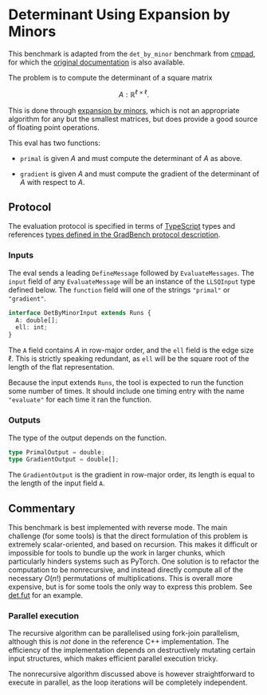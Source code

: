 # Determinant Using Expansion by Minors

This benchmark is adapted from the `det_by_minor` benchmark from
[cmpad][], for which the [original documentation][] is also available.

The problem is to compute the determinant of a square matrix

```math
A : \mathbb{R}^{\ell \times \ell}.
```

This is done through [expansion by minors][], which is not an
appropriate algorithm for any but the smallest matrices, but does
provide a good source of floating point operations.

This eval has two functions:

- `primal` is given $A$ and must compute the determinant of $A$ as above.

- `gradient` is given $A$ and must compute the gradient of the
  determinant of $A$ with respect to $A$.

## Protocol

The evaluation protocol is specified in terms of [TypeScript][] types
and references [types defined in the GradBench protocol
description][protocol].

### Inputs

The eval sends a leading `DefineMessage` followed by
`EvaluateMessages`. The `input` field of any `EvaluateMessage` will be
an instance of the `LLSQInput` type defined below. The `function`
field will one of the strings `"primal"` or `"gradient"`.

```typescript
interface DetByMinorInput extends Runs {
  A: double[];
  ell: int;
}
```

The `A` field contains $A$ in row-major order, and the `ell` field is
the edge size $\ell$. This is strictly speaking redundant, as `ell`
will be the square root of the length of the flat representation.

Because the input extends `Runs`, the tool is expected to run the
function some number of times. It should include one timing entry with
the name `"evaluate"` for each time it ran the function.

### Outputs

The type of the output depends on the function.

```typescript
type PrimalOutput = double;
type GradientOutput = double[];
```

The `GradientOutput` is the gradient in row-major order, its length is
equal to the length of the input field `A`.

## Commentary

This benchmark is best implemented with reverse mode. The main
challenge (for some tools) is that the direct formulation of this
problem is extremely scalar-oriented, and based on recursion. This
makes it difficult or impossible for tools to bundle up the work in
larger chunks, which particularly hinders systems such as PyTorch. One
solution is to refactor the computation to be nonrecursive, and
instead directly compute all of the necessary $O(n!)$ permutations of
multiplications. This is overall more expensive, but is for some tools
the only way to express this problem. See [det.fut][] for an example.

### Parallel execution

The recursive algorithm can be parallelised using fork-join
parallelism, although this is _not_ done in the reference C++
implementation. The efficiency of the implementation depends on
destructively mutating certain input structures, which makes
efficient parallel execution tricky.

The nonrecursive algorithm discussed above is however straightforward
to execute in parallel, as the loop iterations will be completely
independent.

[cmpad]: https://github.com/bradbell/cmpad
[original documentation]: https://cmpad.readthedocs.io/det_by_minor.html
[expansion by minors]: https://mathworld.wolfram.com/DeterminantExpansionbyMinors.html
[protocol]: /CONTRIBUTING.md#types
[typescript]: https://www.typescriptlang.org/
[det.fut]: /tools/futhark/det.fut
